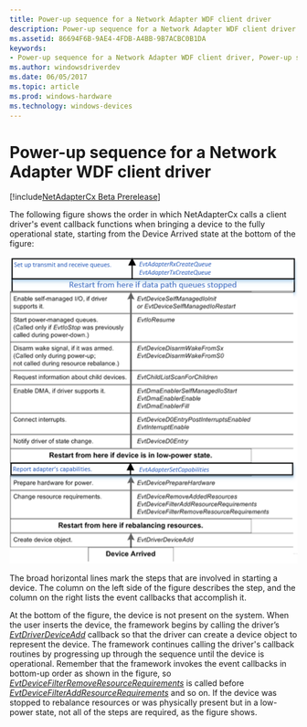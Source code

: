 ```yaml
---
title: Power-up sequence for a Network Adapter WDF client driver
description: Power-up sequence for a Network Adapter WDF client driver
ms.assetid: 86694F6B-9AE4-4FDB-A4BB-9B7ACBC0B1DA
keywords:
- Power-up sequence for a Network Adapter WDF client driver, Power-up sequence for a NetAdapterCx client driver, Power-up sequence for a NetCx client driver
ms.author: windowsdriverdev
ms.date: 06/05/2017
ms.topic: article
ms.prod: windows-hardware
ms.technology: windows-devices
---
```


# Power-up sequence for a Network Adapter WDF client driver

[!include[NetAdapterCx Beta Prerelease](../netcx-beta-prerelease.md)]

The following figure shows the order in which NetAdapterCx calls a client driver's event callback functions when bringing a device to the fully operational state, starting from the Device Arrived state at the bottom of the figure:

![device enumeration and power-up sequence for NetAdapter client driver](images/powerup.png)

The broad horizontal lines mark the steps that are involved in starting a device. The column on the left side of the figure describes the step, and the column on the right lists the event callbacks that accomplish it.

At the bottom of the figure, the device is not present on the system. When the user inserts the device, the framework begins by calling the driver’s [*EvtDriverDeviceAdd*](https://msdn.microsoft.com/library/windows/hardware/ff541693) callback so that the driver can create a device object to represent the device. The framework continues calling the driver's callback routines by progressing up through the sequence until the device is operational. Remember that the framework invokes the event callbacks in bottom-up order as shown in the figure, so [*EvtDeviceFilterRemoveResourceRequirements*](https://msdn.microsoft.com/library/windows/hardware/ff540872) is called before [*EvtDeviceFilterAddResourceRequirements*](https://msdn.microsoft.com/library/windows/hardware/ff540870) and so on. If the device was stopped to rebalance resources or was physically present but in a low-power state, not all of the steps are required, as the figure shows.

